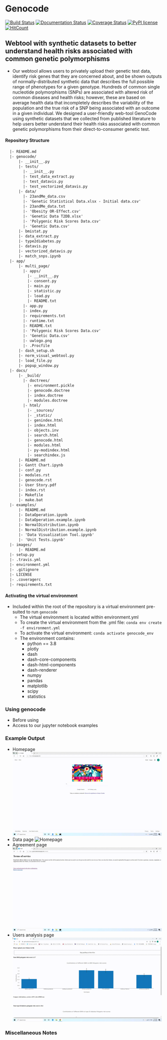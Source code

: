 # Genocode
[![Build Status](https://travis-ci.org/Genes-N-Risks/genocode.svg?branch=master)](https://travis-ci.org/Genes-N-Risks/genocode)
[![Documentation Status](https://readthedocs.org/projects/genocode/badge/?version=latest)](https://genocode.readthedocs.io/en/latest/?badge=latest)
[![Coverage Status](https://coveralls.io/repos/github/Genes-N-Risks/genocode/badge.svg?branch=master)](https://coveralls.io/github/Genes-N-Risks/genocode?branch=master)
[![PyPI license](https://img.shields.io/pypi/l/ansicolortags.svg)](https://pypi.python.org/pypi/ansicolortags/)
[![HitCount](http://hits.dwyl.com/Genes-N-Risks/genocode.svg)](http://hits.dwyl.com/Genes-N-Risks/genocode)
## Webtool with synthetic datasets to better understand health risks associated with common genetic polymorphisms
* Our webtool allows users to privately upload their genetic test data, identify risk genes that they are concerned about, and be shown outputs of normally-distributed synthetic data that describes the full possible range of phenotypes for a given genotype. Hundreds of common single nucleotide polymorphisms (SNPs) are associated with altered risk of common diseases and health risks; however, these are based on average health data that incompletely describes the variability of the population and the true risk of a SNP being associated with an outcome in a given individual. We designed a user-friendly web-tool GenoCode using synthetic datasets that we collected from published literature to help users better understand their health risks associated with common genetic polymorphisms from their direct-to-consumer genetic test.




#### Repository Structure
```
  |- README.md
  |- genocode/
      |- __init__.py
      |- tests/
        |- __init__.py
        |- test_data_extract.py
        |- test_datavis.py
        |- test_vectorized_datavis.py
      |- data/
        |- 23andMe_data.csv 
        |- 'Genetic Statistical Data.xlsx - Initial data.csv' 
        |- 23andMe_data.txt 
        |- 'Obesity OR-Effect.csv'
        |- 'Genetic Data T2DB.xlsx'
        |- 'Polygenic Risk Scores Data.csv'
        |- 'Genetic Data.csv'
      |- bmistat.py
      |- data_extract.py
      |- type2diabetes.py
      |- datavis.py
      |- vectorized_datavis.py
      |- match_snps.ipynb	
  |- app/
      |- multi_page/
        |- apps/
          |- __init__.py
          |- consent.py
          |- main.py
          |- statistic.py
          |- load.py
          |- README.txt
        |- app.py
        |- index.py
        |- requirements.txt
        |- runtime.txt
        |- README.txt
        |- 'Polygenic Risk Scores Data.csv'
        |- 'Genetic Data.csv'
        |- uwlogo.png
        |- .Procfile
      |- dash_setup.sh
      |- norm_visual_webtool.py
      |- load_file.py
      |- popup_window.py
  |- docs/
      |- _build/
        |- doctrees/
          |- environment.pickle
          |- genocode.doctree
          |- index.doctree
          |- modules.doctree
        |- html/
          |- _sources/
          |- _static/
          |- genindex.html
          |- index.html    
          |- objects.inv
          |- search.html
          |- genocode.html  
          |- modules.html  
          |- py-modindex.html 
          |- searchindex.js
      |- README.md
      |- Gantt Chart.ipynb
      |- conf.py
      |- modules.rst
      |- genocode.rst
      |- User Story.pdf
      |- index.rst
      |- Makefile
      |- make.bat
  |- examples/
      |- README.md
      |- DataOperation.ipynb
      |- DataOperation.example.ipynb
      |- NormalDistribution.ipynb
      |- NormalDistribution.example.ipynb
      |- 'Data Visualization Tool.ipynb'
      |- 'Unit Tests.ipynb'
  |- images/
      |- README.md
  |- setup.py
  |- .travis.yml
  |- environment.yml
  |- .gitignore
  |- LICENSE
  |- .coveragerc
  |- requirements.txt

```

#### Activating the virtual environment
* Included within the root of the repository is a virtual environment
pre-suited to run `genocode`
  * The virtual environment is located within environment.yml
  * To create the virtual environment from the .yml file:
  `conda env create -f environment.yml`
  * To activate the virtual environment:
  `conda activate genocode_env`
  * The environment contains:
    * python == 3.8 
    * plotly
    * dash
    * dash-core-components
    * dash-html-components
    * dash-renderer
    * numpy
    * pandas
    * matplotlib
    * scipy
    * statistics
   

### Using genocode
* Before using
* Access to our jupyter notebook examples

### Example Output
* Homepage
![Homepage](https://github.com/Genes-N-Risks/genocode/blob/master/images/main_demo.gif)
* Data page
![Homepage](https://github.com/Genes-N-Risks/genocode/blob/master/images/statistic_demo.gif)
* Agreement page
![Homepage](https://github.com/Genes-N-Risks/genocode/blob/master/images/agreement_demo.gif)
* Users analysis page
![Homepage](https://github.com/Genes-N-Risks/genocode/blob/master/images/load_demo.gif)

### Miscellaneous Notes

